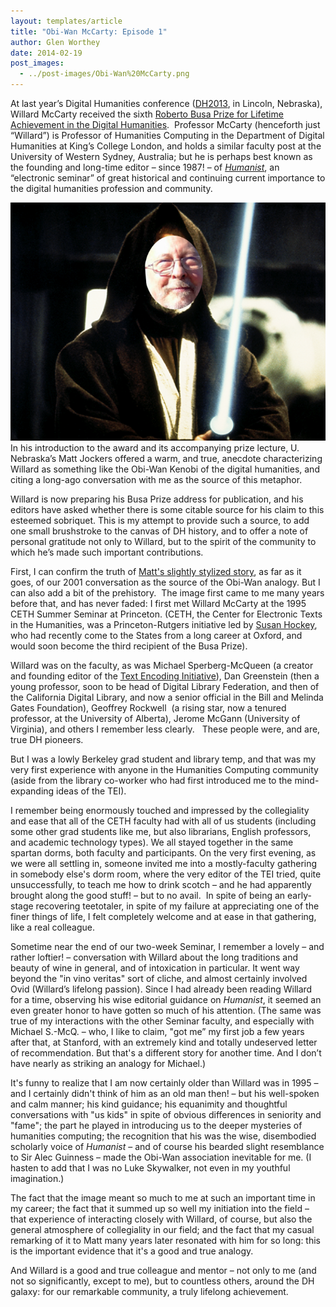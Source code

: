```yaml
---
layout: templates/article
title: "Obi-Wan McCarty: Episode 1"
author: Glen Worthey
date: 2014-02-19
post_images:
  - ../post-images/Obi-Wan%20McCarty.png
---
```


At last year’s Digital Humanities conference ([DH2013](http://dh2013.unl.edu/), in Lincoln, Nebraska), Willard McCarty received the sixth [Roberto Busa Prize for Lifetime Achievement in the Digital Humanities](http://adho.org/awards/roberto-busa-prize).  Professor McCarty (henceforth just “Willard”) is Professor of Humanities Computing in the Department of Digital Humanities at King’s College London, and holds a similar faculty post at the University of Western Sydney, Australia; but he is perhaps best known as the founding and long-time editor – since 1987! – of [*Humanist*](http://dhhumanist.org/), an “electronic seminar” of great historical and continuing current importance to the digital humanities profession and community.


![Obi-Wan McCarty](../post-images/Obi-Wan%20McCarty.png)In his introduction to the award and its accompanying prize lecture, U. Nebraska’s Matt Jockers offered a warm, and true, anecdote characterizing Willard as something like the Obi-Wan Kenobi of the digital humanities, and citing a long-ago conversation with me as the source of this metaphor.


Willard is now preparing his Busa Prize address for publication, and his editors have asked whether there is some citable source for his claim to this esteemed sobriquet. This is my attempt to provide such a source, to add one small brushstroke to the canvas of DH history, and to offer a note of personal gratitude not only to Willard, but to the spirit of the community to which he’s made such important contributions.


First, I can confirm the truth of [Matt's slightly stylized story](http://www.matthewjockers.net/2013/07/19/obi-wan-mccarty/), as far as it goes, of our 2001 conversation as the source of the Obi-Wan analogy. But I can also add a bit of the prehistory.  The image first came to me many years before that, and has never faded: I first met Willard McCarty at the 1995 CETH Summer Seminar at Princeton. (CETH, the Center for Electronic Texts in the Humanities, was a Princeton-Rutgers initiative led by [Susan Hockey](http://nowviskie.org/2011/ada-lovelace-day-susan-hockey/), who had recently come to the States from a long career at Oxford, and would soon become the third recipient of the Busa Prize).


Willard was on the faculty, as was Michael Sperberg-McQueen (a creator and founding editor of the [Text Encoding Initiative](http://tei-c.org)), Dan Greenstein (then a young professor, soon to be head of Digital Library Federation, and then of the California Digital Library, and now a senior official in the Bill and Melinda Gates Foundation), Geoffrey Rockwell  (a rising star, now a tenured professor, at the University of Alberta), Jerome McGann (University of Virginia), and others I remember less clearly.   These people were, and are, true DH pioneers.


But I was a lowly Berkeley grad student and library temp, and that was my very first experience with anyone in the Humanities Computing community (aside from the library co-worker who had first introduced me to the mind-expanding ideas of the TEI).


I remember being enormously touched and impressed by the collegiality and ease that all of the CETH faculty had with all of us students (including some other grad students like me, but also librarians, English professors, and academic technology types). We all stayed together in the same spartan dorms, both faculty and participants. On the very first evening, as we were all settling in, someone invited me into a mostly-faculty gathering in somebody else's dorm room, where the very editor of the TEI tried, quite unsuccessfully, to teach me how to drink scotch – and he had apparently brought along the good stuff! – but to no avail.  In spite of being an early-stage recovering teetotaler, in spite of my failure at appreciating one of the finer things of life, I felt completely welcome and at ease in that gathering, like a real colleague.


Sometime near the end of our two-week Seminar, I remember a lovely – and rather loftier! – conversation with Willard about the long traditions and beauty of wine in general, and of intoxication in particular. It went way beyond the "in vino veritas" sort of cliche, and almost certainly involved Ovid (Willard’s lifelong passion). Since I had already been reading Willard for a time, observing his wise editorial guidance on *Humanist*, it seemed an even greater honor to have gotten so much of his attention. (The same was true of my interactions with the other Seminar faculty, and especially with Michael S.-McQ. – who, I like to claim, "got me” my first job a few years after that, at Stanford, with an extremely kind and totally undeserved letter of recommendation. But that's a different story for another time. And I don’t have nearly as striking an analogy for Michael.)


It's funny to realize that I am now certainly older than Willard was in 1995 – and I certainly didn't think of him as an old man then! – but his well-spoken and calm manner; his kind guidance; his equanimity and thoughtful conversations with "us kids" in spite of obvious differences in seniority and "fame"; the part he played in introducing us to the deeper mysteries of humanities computing; the recognition that his was the wise, disembodied scholarly voice of *Humanist* – and of course his bearded slight resemblance to Sir Alec Guinness – made the Obi-Wan association inevitable for me. (I hasten to add that I was no Luke Skywalker, not even in my youthful imagination.)


The fact that the image meant so much to me at such an important time in my career; the fact that it summed up so well my initiation into the field – that experience of interacting closely with Willard, of course, but also the general atmosphere of collegiality in our field; and the fact that my casual remarking of it to Matt many years later resonated with him for so long: this is the important evidence that it's a good and true analogy.


And Willard is a good and true colleague and mentor – not only to me (and not so significantly, except to me), but to countless others, around the DH galaxy: for our remarkable community, a truly lifelong achievement.


